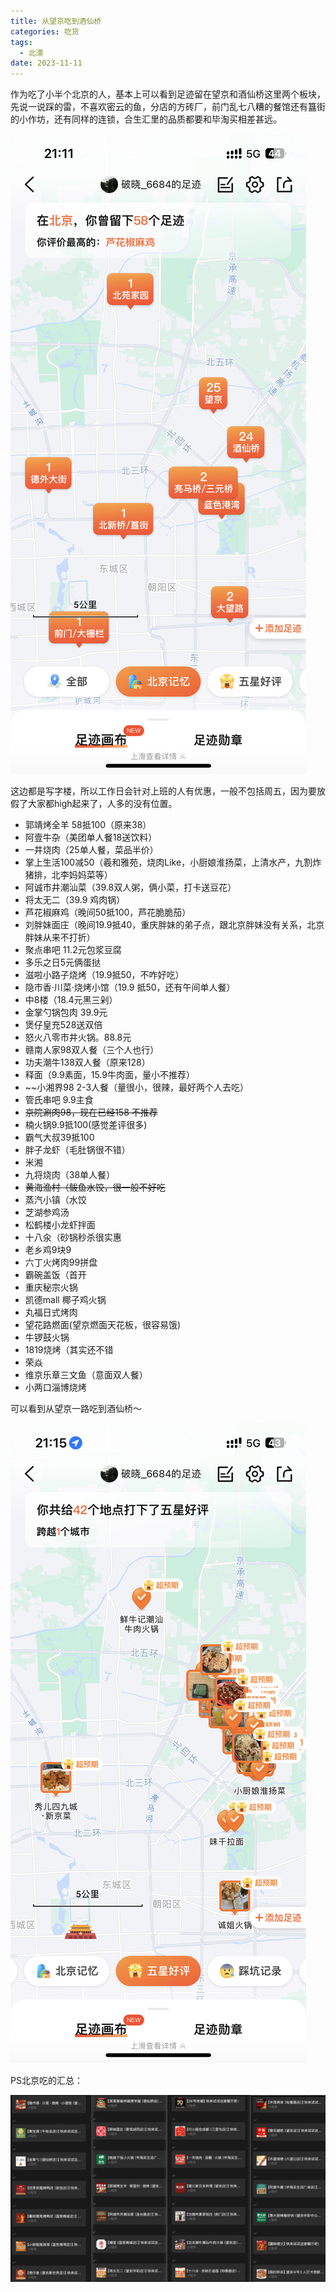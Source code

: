 ```yaml
---
title: 从望京吃到酒仙桥
categories: 吃货
tags:
  - 北漂
date: 2023-11-11
---
```


作为吃了小半个北京的人，基本上可以看到足迹留在望京和酒仙桥这里两个板块，先说一说踩的雷，不喜欢密云的鱼，分店的方砖厂，前门乱七八糟的餐馆还有簋街的小作坊，还有同样的连锁，合生汇里的品质都要和毕淘买相差甚远。

<!--more-->

![image-20231111212612551](https://raw.githubusercontent.com/Xu-Hardy/image-host/master/image-20231111212612551.png)

这边都是写字楼，所以工作日会针对上班的人有优惠，一般不包括周五，因为要放假了大家都high起来了，人多的没有位置。



- 郭靖烤全羊 58抵100（原来38）
- 阿壹牛杂（美团单人餐18送饮料）
- 一井烧肉（25单人餐，菜品半价）
- 掌上生活100减50（羲和雅苑，烧肉Like，小厨娘淮扬菜，上清水产，九割炸猪排，北李妈妈菜等）
- 阿诚市井潮汕菜（39.8双人粥，俩小菜，打卡送豆花）
- 将太无二（39.9 鸡肉锅）
- 芦花椒麻鸡（晚间50抵100，芦花脆脆茄）
- 刘胖妹面庄（晚间19.9抵40，重庆胖妹的弟子点，跟北京胖妹没有关系，北京胖妹从来不打折）
- 聚点串吧 11.2元包浆豆腐
- 多乐之日5元俩蛋挞
- 滋啦小路子烧烤（19.9抵50，不咋好吃）
- 隐市香·川菜·烧烤小馆（19.9 抵50，还有午间单人餐）
- 中8楼（18.4元黑三剁）
- 金掌勺锅包肉 39.9元
- 煲仔皇充528送双倍
- 怒火八零市井火锅。88.8元
- 赣南人家98双人餐（三个人也行）
- 功夫潮牛138双人餐（原来128）
- 释面（9.9素面，15.9牛肉面，量小不推荐）
- ~~小湘界98 2-3人餐（量很小，很辣，最好两个人去吃）
- 管氏串吧 9.9主食
- ~~京院涮肉98，现在已经158 不推荐~~
- 楠火锅9.9抵100(感觉差评很多)
- 霸气大叔39抵100
- 胖子龙虾（毛肚锅很不错）
- 米湘
- 九将烧肉（38单人餐）
- ~~黄海渔村（鲅鱼水饺，很一般不好吃~~
- 蒸汽小镇（水饺
- 芝湖参鸡汤
- 松鹤楼小龙虾拌面
- 十八汆（砂锅秒杀很实惠
- 老乡鸡9块9
- 六丁火烤肉99拼盘
- 霸碗盖饭（首开
- 重庆秘宗火锅
- 凯德mall 椰子鸡火锅
- 丸福日式烤肉
- 望花路燃面(望京燃面天花板，很容易饿)
- 牛锣鼓火锅
- 1819烧烤（其实还不错
- 荣焱
- 维京乐章三文鱼（意面双人餐）
- 小两口淄博烧烤



可以看到从望京一路吃到酒仙桥～

![image-20231111212621202](https://raw.githubusercontent.com/Xu-Hardy/image-host/master/image-20231111212621202.png)

PS北京吃的汇总：

![image-20231111221912324](https://raw.githubusercontent.com/Xu-Hardy/image-host/master/image-20231111221912324.png)

